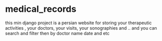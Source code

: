 # medical_records
this min django project is a persian website for storing your therapeutic activities , your doctors, your visits, your sonographies and .. and you can search and filter then by 
doctor name date and etc
